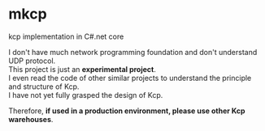 # mkcp
kcp implementation in C#.net core
<br>

I don't have much network programming foundation and don't understand UDP protocol. <br>
This project is just an **experimental project**.<br>
I even read the code of other similar projects to understand the principle and structure of Kcp. <br>
I have not yet fully grasped the design of Kcp.<br>

Therefore, **if used in a production environment, please use other Kcp warehouses**.

